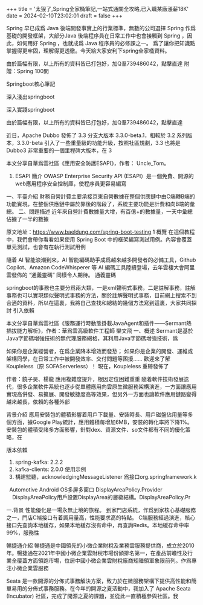 
+++
title = '太狠了,Spring全家桶筆記,一站式通關全攻略,已入職某廠漲薪18K'
date = 2024-02-10T23:02:01
draft = false
+++
<!--more-->
Spring 早已成爲 Java 後端開發事實上的行業標準，無數的公司選擇 Spring 作爲基礎的開發框架，大部分Java 後端程序員在日常工作中也會接觸到 Spring ，因此，如何用好 Spring ，也就成爲 Java 程序員的必修課之一。
爲了讓你把知識點掌握得更牢固，理解得更透徹。今天給大家安利下spring全家桶資料。





由於篇幅有限，以上所有的資料皆已打包好，加Q羣739486042，點擊直達
附贈：Spring 100問



Springboot核心筆記


深入淺出springboot

深入實踐springboot




由於篇幅有限，以上所有的資料皆已打包好，加Q羣739486042，點擊直達




近日，Apache Dubbo 發佈了 3.3 分支大版本 3.3.0-beta.1，相較於 3.2 系列版本，3.3.0-beta 引入了一些重量級的功能升級，按照社區規劃，3.3 也將是 Dubbo3 非常重要的一個里程碑大版本，在 3




本文分享自華爲雲社區《應用安全防護ESAPI》，作者： Uncle_Tom。
1. ESAPI 簡介
OWASP Enterprise Security API (ESAPI）是一個免費、開源的web應用程序安全控制庫，使程序員更容易編寫




一、平臺介紹
財務自營計費主要承接京東自營數據在整個供應鏈中由C端轉B端的功能實現，在整個供應鏈中屬於靠後的階段了，系統主要功能是計費和向B端的彙總。
二、問題描述
近年來自營計費數據量大增，有百億+的數據量，一天中彙總佔據了一半的數據




原文地址：https://www.baeldung.com/spring-boot-testing
1 概覽
在這個教程中，我們會帶你看看如果使用 Spring Boot 中的框架編寫測試用例。內容會覆蓋單元測試，也會有在執行測試用例




隨着 AI 智能浪潮到來，AI 智能編碼助手成爲越來越多開發者的必備工具，Github Copilot、Amazon CodeWhisperer 等 AI 編碼工具陸續登場，去年雲棲大會阿里雲發佈的 “通義靈碼” 同樣令人期待。
通義靈碼




springboot的事務也主要分爲兩大類，一是xml聲明式事務，二是註解事務，註解事務也可以實現類似聲明式事務的方法，關於註解聲明式事務，目前網上搜索不到合適的資料，所以在這裏，我將自己查找和總結的幾個方法寫到這裏，大家共同探討
引入依賴




本文分享自華爲雲社區《服務運行時動態掛載JavaAgent和插件——Sermant熱插拔能力解析》，作者：華爲雲高級軟件工程師 欒文飛
一、概述
Sermant是基於Java字節碼增強技術的無代理服務網格，其利用Java字節碼增強技術，爲




如果你是企業經營者，在爲企業降本增效而發愁；
如果你是企業的開發、運維或架構同學，在日常工作中被開發效率、交付問題等困擾…… 歡迎來了解 Koupleless（原 SOFAServerless）！
現在，Koupleless 重磅發佈了




作者：饒子昊、楊龍
應用複雜度提升，根因定位困難重重
隨着軟件技術發展迭代，很多企業軟件系統也逐步從單體應用向雲原生微服務架構演進，一方面讓應用實現高併發、易擴展、開發敏捷度高等效果，但另外一方面也讓軟件應用鏈路變得越來越長，依賴的各種外部




背景介紹
應用安裝包的體積影響着用戶下載量、安裝時長、用戶磁盤佔用量等多個方面，據Google Play統計，應用體積每增加6MB，安裝的轉化率將下降1%。
安裝包的體積受諸多方面影響，針對dex、資源文件、so文件都有不同的優化策略，在




版本依賴
1. spring-kafka: 2.2.2
2. kafka-clients: 2.0.0
使用示例
1. 構建監聽，acknowledgingMessageListener 爲接口org.springframework.k




 
Automotive Android OS多屏多窗口
DisplayAreaPolicy.Provider
    DisplayAreaPolicy用戶設置DisplayArea的層級結構。DisplayAreaPolicy.Pr




一.背景
性能優化是一場永無止境的旅程。
到家門店系統，作爲到家核心基礎服務之一，門店C端接口有着調用量高，性能要求高的特點。
C端服務經過演進，核心接口先查詢本地緩存，如果本地緩存沒有命中，再查詢Redis。本地緩存命中率99%，服務性




暢捷通介紹
暢捷通是中國領先的小微企業財稅及業務雲服務提供商，成立於2010年。暢捷通在2021年中國小微企業雲財稅市場份額排名第一，在產品前瞻性及行業全覆蓋方面領跑市場，位居中國小微企業雲財稅廠商矩陣領軍象限前列。作爲專注小微企業雲服務




Seata 是一款開源的分佈式事務解決方案，致力於在微服務架構下提供高性能和簡單易用的分佈式事務服務。在今年的開源之夏活動中，我加入了 Apache Seata (Incubator) 社區，完成了開源之夏的課題，並從此一直積極參與社區。我

